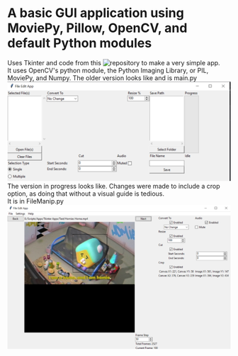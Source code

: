 # A basic GUI application using MoviePy, Pillow, OpenCV, and default Python modules
Uses Tkinter and code from this ![repository](https://github.com/TeMyls/Simple-Scripts/tree/main/File%20Manipulation) to make a very simple app. </br>
It uses OpenCV's python module, the Python Imaging Library, or PIL, MoviePy, and Numpy.
The older version looks like and is main.py </br>
![GUI Image](https://github.com/TeMyls/Apps/blob/main/Tkinter%20File%20Manipulation/feat.PNG)
The version in progress looks like. Changes were made to include a crop option, as doing that without a visual guide is tedious. </br>
It is in FileManip.py </br>
![GUI Image 2](https://github.com/TeMyls/Apps/blob/main/Tkinter%20File%20Manipulation/filemanip.PNG)

